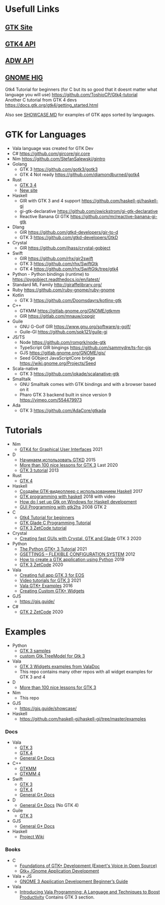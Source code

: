 # Usefull Links
## [GTK Site](https://www.gtk.org/)
## [GTK4 API](https://www.gtk.org/docs/apis/)
## [ADW API](https://gnome.pages.gitlab.gnome.org/libadwaita/doc/main/)
## [GNOME HIG](https://teams.pages.gitlab.gnome.org/Design/hig-www/)


Gtk4 Tutorial for beginners (for C but its so good that it doesnt matter what language you will use) https://github.com/ToshioCP/Gtk4-tutorial  
Another C tutorial from GTK 4 devs https://docs.gtk.org/gtk4/getting_started.html

Also see [SHOWCASE.MD](SHOWCASE.MD) for examples of GTK apps sorted by languages.

# GTK for Languages
- Vala language was created for GTK Dev
- C# https://github.com/gircore/gir.core
- Nim https://github.com/StefanSalewski/gintro  
- Golang
  * GTK 3 https://github.com/gotk3/gotk3
  * GTK 4 Not ready https://github.com/diamondburned/gotk4
- Rust 
  * [GTK 3 4](https://github.com/gtk-rs/gtk)
  * [New site](https://gtk-rs.org/)
- Haskell 
  * GIR with GTK 3 and 4 support https://github.com/haskell-gi/haskell-gi
  * gi-gtk-declarative https://github.com/owickstrom/gi-gtk-declarative
  * Reactive Banana GI GTK https://github.com/mr/reactive-banana-gi-gtk
- Dlang 
  * GIR https://github.com/gtkd-developers/gir-to-d
  * GTK 3 https://github.com/gtkd-developers/GtkD
- Crystal 
  * GIR https://github.com/jhass/crystal-gobject
- Swift 
  * GIR https://github.com/rhx/gir2swift
  * GTK 3 https://github.com/rhx/SwiftGtk
  * GTK 4 https://github.com/rhx/SwiftGtk/tree/gtk4
- Python - Python bindings (runtime) to https://pygobject.readthedocs.io/en/latest/
- Standard ML Family http://giraffelibrary.org/
- Ruby https://github.com/ruby-gnome/ruby-gnome
- Kotlin
  * GTK 3 https://github.com/Doomsdayrs/kotlinx-gtk
- C++ 
  * GTKMM https://gitlab.gnome.org/GNOME/gtkmm
  * GIR https://gitlab.com/mnauw/cppgir
- Guile 
  * GNU G-Golf GIR https://www.gnu.org/software/g-golf/
  * Guile-GI https://github.com/spk121/guile-gi
- JS/TS 
  * Node https://github.com/romgrk/node-gtk
  * TypeScript GIR bingings https://github.com/sammydre/ts-for-gjs
  * GJS https://gitlab.gnome.org/GNOME/gjs/
  * Seed GObject JavaScriptCore bridge https://wiki.gnome.org/Projects/Seed
- Scala-native
  * GTK 3 https://github.com/jokade/scalanative-gtk
- Smalltalk
  * GNU Smalltalk comes with GTK bindings and with a browser based on it
  * Pharo GTK 3 backend built in since version 9 https://vimeo.com/554479973
- Ada
  * GTK 3 https://github.com/AdaCore/gtkada

# Tutorials
- Nim
  * [GTK4 for Graphical User Interfaces](http://ssalewski.de/gtkprogramming.html) 2021
- D
  * [Начинаем использовать GTKD](https://habr.com/ru/post/259717/) 2015
  * [More than 100 nice lessons for GTK 3](https://gtkdcoding.com/)  Last 2020
  * [GTK 3 tutorial](https://sites.google.com/site/gtkdtutorial/) 2013
- Rust
  * [GTK 4](https://gtk-rs.org/gtk4-rs/git/book/)
- Haskell
  * [Создаём GTK-видеоплеер с использованием Haskell](https://habr.com/ru/company/mailru/blog/338176/) 2017
  * [GTK programming with haskell](https://haskell-at-work.com/episodes/2018-11-13-gtk-programming-with-haskell.html) 2018 with video
  * [How do I set up Gtk on Windows for Haskell development](https://stackoverflow.com/questions/47280515/how-do-i-set-up-gtk-on-windows-for-haskell-development)
  * [GUI Programming with gtk2hs](http://book.realworldhaskell.org/read/gui-programming-with-gtk-hs.html) 2008 GTK 2
- C
  * [Gtk4 Tutorial for beginners](https://github.com/ToshioCP/Gtk4-tutorial)
  * [GTK Glade C Programming Tutorial](https://prognotes.net/gtk-glade-c-programming/)
  * [GTK 3 ZetCode tutorial](https://zetcode.com/gui/gtk2/)
- Crystal
  * [Creating fast GUIs with Crystal, GTK and Glade](https://dev.to/geopjr/creating-fast-guis-with-crystal-gtk-and-glade-en6) GTK 3 2020
- Python
  * [The Python GTK+ 3 Tutorial](https://python-gtk-3-tutorial.readthedocs.io/en/latest/) 2021
  * [GSETTINGS – FLEXIBLE CONFIGURATION SYSTEM](http://zderadicka.eu/gsettings-flexible-configuration-system/) 2012
  * [How to create a GTK application using Python](https://belmoussaoui.com/article/5-how-to-create-a-gtk-application-using-python-part-1) 2019
  * [GTK 3 ZetCode](https://zetcode.com/gui/pygtk/) 2020
- Vala
  * [Creating full app GTK 3 for EOS](https://docs.elementary.io/develop/)
  * [Video tutorials for GTK 3](https://www.youtube.com/watch?v=7z0NVCrJr6A&list=PLriKzYyLb28mn2lS3c5yqMHgLREi7kR9-) 2021
  * [Vala GTK+ Examples](https://wiki.gnome.org/Projects/Vala/GTKSample) 2016
  * [Creating Custom GTK+ Widgets](https://wiki.gnome.org/Projects/Vala/CustomWidgetSamples)
- GJS 
  * https://gjs.guide/
- C#  
  * [GTK 2 ZetCode](https://zetcode.com/gui/gtksharp/) 2020

# Examples
- Python
  * [GTK 3 samples](https://developer.gnome.org/gnome-devel-demos/stable/beginner.py.html.en)
  * [custom Gtk.TreeModel for Gtk 3 ](https://gist.github.com/andialbrecht/4463278)
- Vala
  * [GTK 3 Widgets examples from ValaDoc](https://github.com/vala-lang/valadoc-org/tree/master/examples/gtk%2B-3.0)
  * This repo contains many other repos with all widget examples for GTK 3 and 4
- D 
  * [More than 100 nice lessons for GTK 3](https://gtkdcoding.com/)
- Nim 
  * This repo
- GJS
  * https://gjs.guide/showcase/
- Haskell
  * https://github.com/haskell-gi/haskell-gi/tree/master/examples

### Docs
- Vala
  * [GTK 3](https://valadoc.org/gtk+-3.0/index.htm)
  * [GTK 4](https://valadoc.org/gtk4/index.htm)  
  * [General G* Docs](https://valadoc.org/index.htm)
- C++
  * [GTKMM](https://www.gtkmm.org/en/documentation.html)
  * [GTKMM 4](https://developer.gnome.org/gtkmm-tutorial/unstable/index.html.en)
- Swift
  * [GTK 3](https://rhx.github.io/SwiftGtk3Doc/)
  * [GTK 4](https://rhx.github.io/SwiftGtk4Doc/index.html)
  * [General G* Docs](https://rhx.github.io/SwiftGtk/)
- D
  * [General G* Docs](https://api.gtkd.org/) (No GTK 4)
- Guile
  * [GTK 3](https://spk121.github.io/guile-gi/)
- GJS
  * [General G* Docs](https://gjs-docs.gnome.org/)  
- Haskell
  * [Project Wiki](https://github.com/haskell-gi/haskell-gi/wiki)
  
### Books  
- C  
  * [Foundations of GTK+ Development (Expert's Voice in Open Source) ](https://www.amazon.com/Foundations-Development-Experts-Voice-Source/dp/1590597931)  
  * [Gtk+ /Gnome Application Development](https://www.amazon.com/Gnome-Application-Development-Havoc-Pennington/dp/0735700788/ref=pd_lpo_14_img_1/138-1018100-4026252?_encoding=UTF8&pd_rd_i=0735700788&pd_rd_r=8b64b05a-bf02-4bc9-8b16-a40fc1ba05bd&pd_rd_w=UwFs6&pd_rd_wg=QeOAB&pf_rd_p=a0d6e967-6561-454c-84f8-2ce2c92b79a6&pf_rd_r=CYYE0TXYVEQVSHV0PTAA&psc=1&refRID=CYYE0TXYVEQVSHV0PTAA)  
- Vala + JS  
  * [GNOME 3 Application Development Beginner’s Guide](https://oiipdf.com/gnome-3-application-development-beginners-guide)  
- Vala  
  * [Introducing Vala Programming: A Language and Techniques to Boost Productivity](https://www.amazon.com/Introducing-Vala-Programming-Techniques-Productivity/dp/1484253795) Contains GTK 3 section.  
  
